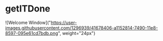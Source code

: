 # getITDone
![Welcome Window]("https://user-images.githubusercontent.com/1296939/41678406-a1152814-7490-11e8-8597-095e61cd7bdb.png", weight="24px")
